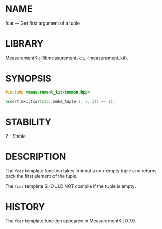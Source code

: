 # NAME
fcar &mdash; Get first argument of a tuple

# LIBRARY
MeasurementKit (libmeasurement_kit, -lmeasurement_kit).

# SYNOPSIS
```C++
#include <measurement_kit/common.hpp>

assert(mk::fcar(std::make_tuple(1, 2, 3)) == 1);
```

# STABILITY

2 - Stable

# DESCRIPTION

The `fcar` template function takes in input a non-empty tuple and
returns back the first element of the tuple.

The `fcar` template SHOULD NOT compile if the tuple is empty.

# HISTORY

The `fcar` template function appeared in MeasurementKit 0.7.0.
